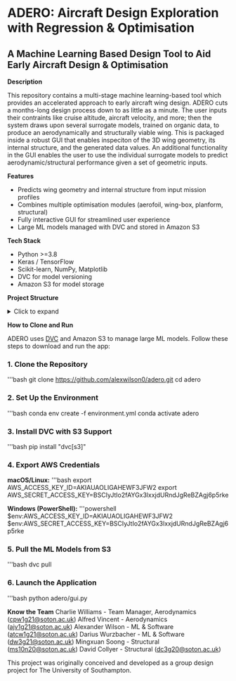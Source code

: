 # ADERO: Aircraft Design Exploration with Regression & Optimisation
## A Machine Learning Based Design Tool to Aid Early Aircraft Design & Optimisation


**Description**

This repository contains a multi-stage machine learning-based tool which provides an accelerated approach to early aircraft wing design. ADERO cuts a months-long design process down to as little as a minute. The user inputs their contraints like cruise altitude, aircraft velocity, and more; then the system draws upon several surrogate models, trained on organic data, to produce an aerodynamically and structurally viable wing. This is packaged inside a robust GUI that enables inspeciton of the 3D wing geometry, its internal structure, and the generated data values. An additional functionality in the GUI enables the user to use the individual surrogate models to predict aerodynamic/structural performance given a set of geometric inputs.

**Features**

- Predicts wing geometry and internal structure from input mission profiles
- Combines multiple optimisation modules (aerofoil, wing-box, planform, structural)
- Fully interactive GUI for streamlined user experience
- Large ML models managed with DVC and stored in Amazon S3

**Tech Stack**

- Python >=3.8
- Keras / TensorFlow
- Scikit-learn, NumPy, Matplotlib
- DVC for model versioning
- Amazon S3 for model storage

**Project Structure**

<details>
  <summary>Click to expand</summary>
  adero/
├── adero/
│ ├── gui.py # Main application launcher
│ ├── Airfoil_Optimizer/ # Airfoil NN model + scaler
│ ├── Planform_Optimizer/ # Planform optimizer + models
│ ├── Structural_Optimizer/ # Structural layout predictor
│ ├── Wing_Box_Optimizer/ # Wing box and load modeling
│ ├── airfoils/ # Airfoil .dat files
│ └── ... # Supporting modules
├── environment.yml # Conda environment
├── .dvc/ # DVC config and tracking
└── README.md
</details>

**How to Clone and Run**

ADERO uses [DVC](https://dvc.org) and Amazon S3 to manage large ML models. Follow these steps to download and run the app:

### 1. Clone the Repository
'''bash
git clone https://github.com/alexwilson0/adero.git
cd adero

### 2. Set Up the Environment
'''bash
conda env create -f environment.yml
conda activate adero

### 3. Install DVC with S3 Support
'''bash
pip install "dvc[s3]"

### 4. Export AWS Credentials
**macOS/Linux:**
'''bash
export AWS_ACCESS_KEY_ID=AKIAUAOLIGAHEWF3JFW2
export AWS_SECRET_ACCESS_KEY=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

**Windows (PowerShell):**
'''powershell
$env:AWS_ACCESS_KEY_ID=AKIAUAOLIGAHEWF3JFW2
$env:AWS_SECRET_ACCESS_KEY=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

### 5. Pull the ML Models from S3
'''bash
dvc pull

### 6. Launch the Application
'''bash
python adero/gui.py

**Know the Team**
Charlie Williams - Team Manager, Aerodynamics (cpw1g21@soton.ac.uk)
Alfred Vincent - Aerodynamics (ajv1g21@soton.ac.uk)
Alexander Wilson - ML & Software (atcw1g21@soton.ac.uk)
Darius Wurzbacher - ML & Software (dw3g21@soton.ac.uk)
Mingxuan Soong - Structural (ms10n20@soton.ac.uk)
David Collyer - Structural (dc3g20@soton.ac.uk)

This project was originally conceived and developed as a group design project for The University of Southampton.
